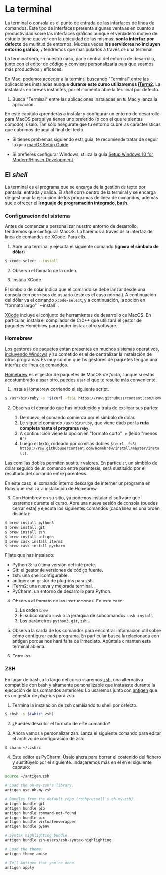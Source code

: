 # La terminal

La terminal o consola es el punto de entrada de las intarfaces de línea de 
comandos. Este tipo de interfaces presenta algunas ventajas en cuanto a 
productividad sobre las interfaces gráficas aunque el verdadero motivo de 
estudio tiene que ver con la ubicuidad de las mismas: **son la interfaz por 
defecto** de multitud de entornos. Muchas veces **los servidores no incluyen
entorno gráfico**, y tendremos que manipularlos a través de una terminal.

La terminal será, en nuestro caso, parte central del entorno de desarrollo, 
junto con el editor de código y conviene personalizarla para que seamos más 
productivos y eficaces. 

En Mac, podemos acceder a la terminal buscando "Terminal" entre las 
aplicaciones instaladas aunque **durante este curso utilizaremos
[iTerm2](https://www.iterm2.com/)**. La instalarás en breves instantes, por 
el momento abre la terminal por defecto.

1. Busca "Terminal" entre las aplicaciones instaladas en tu Mac y lanza la 
aplicación.

En este capítulo aprenderás a instalar y configurar un entorno de desarrollo
para MacOS pero si ya tienes uno preferido (o con el que te sientas cómodo), 
úsalo. Tan sólo asegúrate que tu entorno cubre las características que 
cubrimos de aquí al final del texto.

* Si tienes problemas siguiendo esta guía, te recomiendo tratar de seguir
la guía [macOS Setup Guide](https://sourabhbajaj.com/mac-setup/).

* Si prefieres configurar Windows, utiliza la guía 
[Setup Windows 10 for Modern/Hipster Development](https://github.com/felixrieseberg/windows-development-environment).

## El _shell_

La terminal es el programa que se encarga de la gestión de texto por pantalla:
entrada y salida. El _shell_ corre dentro de la terminal y se encarga de 
gestionar la ejecución de los programas de línea de comandos, además suele 
ofrecer el **lenguaje de programación integrado,
[bash](https://en.wikipedia.org/wiki/Bash_%28Unix_shell%29)**.

### Configuración del sistema

Antes de comenzar a personalizar nuestro entorno de desarrollo, tendremos que
configurar MacOS. Lo haremos a través de la interfaz de línea de comandos 
de XCode. Para ello...

1. Abre una terminal y ejecuta el siguiente comando (**ignora el símbolo 
de dólar**)

```bash
$ xcode-select --install
```

2. Observa el formato de la orden.

3. Instala XCode.

El símbolo de dólar indica que el comando se debe lanzar desde una consola con
permisos de usuario (este es el caso normal). A continuación del dólar va el 
comando `xcode-select`, y a continuación, la opción en "formato largo" 
`--install``.

[XCode](https://developer.apple.com/xcode/)
incluye el conjunto de herramientas de desarrollo de MacOS. En 
particular, instala el compilador de C/C++ que utilizará el gestor de 
paquetes Homebrew para poder instalar otro software.

### Homebrew

Los gestores de paquetes están presentes en muchos sistemas operativos, 
[incluyendo Windows](https://chocolatey.org/)
y su cometido es el de centralizar la instalación de otros programas. Es muy 
común que los gestores de paquetes tengan una interfaz de línea de comandos.

[Homebrew](https://brew.sh/) es el gestor de paquetes de MacOS _de facto_, 
aunque si estás acostumbrado a usar otro, puedes usar el que te resulte más 
conveniente.

1. Instala Homebrew corriendo el siguiente script.

```bash
$ /usr/bin/ruby -e "$(curl -fsSL https://raw.githubusercontent.com/Homebrew/install/master/install)"
```

2. Observa el comando que has introducido y trata de explicar sus partes:

    1. De nuevo, el comando comienza por el símbolo de dólar.
    2. Le sigue el comando `/usr/bin/ruby`, que viene dado por la **ruta completa hasta el programa
`ruby`**.
    3. A continuación viene la opción en "formato corto" `-e` (leído "menos e")
    4. Luego el texto, rodeado por comillas dobles `$(curl -fsSL https://raw.githubusercontent.com/Homebrew/install/master/install)`.

Las comillas dobles permiten sustituir valores. En particular, un símbolo de 
dólar seguido de un comando entre paréntesis, será sustituido por el resultado 
del comando entre paréntesis.

En este caso, el comando interno descarga de interner un programa en Ruby que
realiza la instalación de Homebrew.

3. Con Hombrew en su sitio, ya podemos instalar el software que usaremos 
durante el curso. Abre una nueva sesión de consola (puedes cerrar esta) y 
ejecuta los siguientes comandos (cada línea es una orden distinta):

```bash
$ brew install python3
$ brew install git
$ brew install zsh
$ brew install antigen
$ brew cask install iterm2
$ brew cask install pycharm
```

Fíjate que has instalado:

* Python 3: la última versión del intérprete.
* Git: el gestor de versiones de código fuente.
* zsh: una shell configurable.
* antigen: un gestor de plug-ins para zsh.
* iTerm2: una nueva y mejorada terminal.
* PyCharm: un entorno de desarrollo para Python.

4. Observa el formato de las instrucciones. En este caso:

    1. La orden `brew`
    2. El subcomando `cask` o la jerarquía de subcomandos `cask install`
    3. Los parámetros `python3`, `git`, `zsh`...

5. Observa la salida de los comandos para encontrar información útil sobre 
cómo configurar cada programa. En particular busca la relacionada con antigen
porque nos hará falta de inmediato. Apúntala o manten esta terminal abierta.

6. Entre los

### ZSH

En lugar de bash, a lo largo del curso usaremos
[zsh](http://zsh.sourceforge.net/), una alternativa compatible con bash y 
altamente personalizable que instalaste durante la ejecución de los comandos 
anteriores. Lo usaremos junto con [antigen](https://github.com/zsh-users/antigen)
que es un gestor de _plug-ins_ para zsh.

1. Termina la instalación de zsh cambiando tu shell por defecto. 

```bash
$ chsh -s $(which zsh)
```

2. ¿Puedes describir el formato de este comando?

3. Ahora vamos a personalizar zsh. Lanza el siguiente comando para editar el 
archivo de configuración de zsh:

```bash
$ charm ~/.zshrc
```

4. Este editor es PyCharm. Úsalo ahora para borrar el contenido del fichero y 
sustitúyelo por el siguiente. Indagaremos más en él en el siguiente capítulo:

```bash
source ~/antigen.zsh

# Load the oh-my-zsh's library.
antigen use oh-my-zsh

# Bundles from the default repo (robbyrussell's oh-my-zsh).
antigen bundle git
antigen bundle pip
antigen bundle command-not-found
antigen bundle osx
antigen bundle virtualenvwrapper
antigen bundle pyenv

# Syntax highlighting bundle.
antigen bundle zsh-users/zsh-syntax-highlighting

# Load the theme.
antigen theme amuse

# Tell Antigen that you're done.
antigen apply
```
